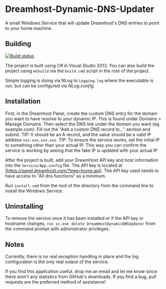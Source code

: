 Dreamhost-Dynamic-DNS-Updater
=============================

A small Windows Service that will update Dreamhost's DNS entries to point to your home machine.

## Building ##

[![Build status](https://ci.appveyor.com/api/projects/status/rb58kg4hcaqlx3qq?svg=true)](https://ci.appveyor.com/project/mattgwagner/dreamhost-dynamic-dns-updater)

The project is built using C# in Visual Studio 2013. You can also build the project using `msbuild` via the `build.cmd` script in the root of the project.

Simple logging is doing via NLog to `Logging.log` where the executable is run, but can be configured via *NLog.config*.

## Installation ##
First, in the Dreamhost Panel, create the custom DNS entry for the domain you want to have resolve to your dynamic IP. This is found under Domains > Manage Domains. Then select the DNS link under the domain you want (eg example.com). Fill out the "Add a custom DNS record to..." section and submit.
TIP: It should be an A record, and the value should be a valid IP address `xxx.xxx.xxx.xxx`.
TIP: To ensure the service works, set the initial IP to something *other* than your actual IP. This way you can confirm the service is working by seeing that the fake IP is updated with your actual IP.

After the project is built, add your DreamHost API key and host information into the `Service/App.config` file. The API key is located at [https://panel.dreamhost.com/?tree=home.api]. The API key used needs to have access to "All dns functions" as a minimum.

Run `install.cmd` from the root of the directory from the command line to install the Windows Service.

## Uninstalling ##

To remove the service once it has been installed or if the API key or hostname changes, `run sc.exe delete DreamHostDynamicDNSUpdater` from the command prompt with administrator privileges.

## Notes ##

Currently, there is no real exception handling in place and the log configuration is the only real output of the service.

If you find this application useful, drop me an email and let me know since there aren't any statistics from GitHub's downloads. If you find a bug, pull requests are the preferred method of assistance!

